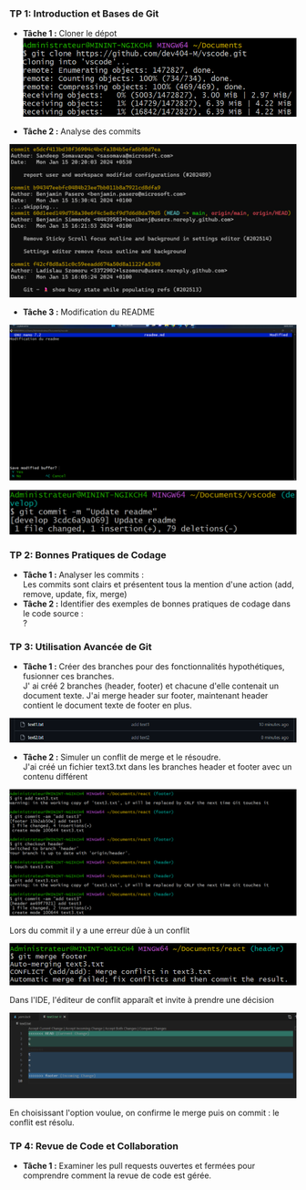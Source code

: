 ### TP 1: Introduction et Bases de Git
- **Tâche 1 :** Cloner le dépot
![Alt text](clone.png)

- **Tâche 2 :** Analyse des commits

![Alt text](screen_git_log.png)
- **Tâche 3 :** Modification du README

![Alt text](readme_edit.png)

![Alt text](commit.png)

### TP 2: Bonnes Pratiques de Codage
- **Tâche 1 :** Analyser les commits :<br>
Les commits sont clairs et présentent tous la mention d'une action (add, remove, update, fix, merge)
- **Tâche 2 :** Identifier des exemples de bonnes pratiques de codage dans le code source : <br>
?

### TP 3: Utilisation Avancée de Git
- **Tâche 1 :** Créer des branches pour des fonctionnalités hypothétiques, fusionner ces branches. <br>
J' ai créé 2 branches (header, footer) et chacune d'elle contenait un document texte.
J'ai merge header sur footer, maintenant header contient le document texte de footer en plus.

![Alt text](textfile.png)

- **Tâche 2 :** Simuler un conflit de merge et le résoudre. <br>
J'ai créé un fichier text3.txt dans les branches header et footer avec un contenu différent

![Alt text](addtextfile.png)

Lors du commit il y a une erreur dûe à un conflit

![Alt text](fixconflict.png)

Dans l'IDE, l'éditeur de conflit apparaît et invite à prendre une décision

![Alt text](conflict.png)

En choisissant l'option voulue, on confirme le merge puis on commit : le conflit est résolu.

### TP 4: Revue de Code et Collaboration
- **Tâche 1 :** Examiner les pull requests ouvertes et fermées pour comprendre comment la revue de code est gérée.
